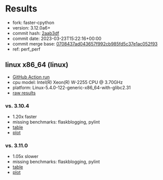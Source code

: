 # Results

- fork: faster-cpython
- version: 3.12.0a6+
- commit hash: [2aab3df](https://github.com/faster%2dcpython/cpython/commit/2aab3df)
- commit date: 2023-03-23T15:22:16+00:00
- commit merge base: [0708437ad043657f992cb985fd5c37e1ac052f93](https://github.com/faster%2dcpython/cpython/commit/0708437ad043657f992cb985fd5c37e1ac052f93)
- ref: perf_perf

## linux x86_64 (linux)

- [GitHub Action run](https://github.com/faster-cpython/benchmarking/actions/runs/4519800249)
- cpu model: Intel(R) Xeon(R) W-2255 CPU @ 3.70GHz
- platform: Linux-5.4.0-122-generic-x86_64-with-glibc2.31
- [raw results](bm-20230323-linux-x86_64-faster%252dcpython-perf_perf-3.12.0a6%2B-2aab3df.json)

### vs. 3.10.4

- 1.20x faster
- missing benchmarks: flaskblogging, pylint
- [table](bm-20230323-linux-x86_64-faster%252dcpython-perf_perf-3.12.0a6%2B-2aab3df-vs-3.10.4.md)
- [plot](bm-20230323-linux-x86_64-faster%252dcpython-perf_perf-3.12.0a6%2B-2aab3df-vs-3.10.4.png)

### vs. 3.11.0

- 1.05x slower
- missing benchmarks: flaskblogging, pylint
- [table](bm-20230323-linux-x86_64-faster%252dcpython-perf_perf-3.12.0a6%2B-2aab3df-vs-3.11.0.md)
- [plot](bm-20230323-linux-x86_64-faster%252dcpython-perf_perf-3.12.0a6%2B-2aab3df-vs-3.11.0.png)


